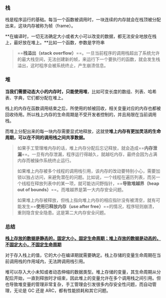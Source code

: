 ### 栈

栈是程序运行的基础。每当一个函数被调用时，一块连续的内存就会在栈顶被分配出来，这块内存被称为帧（frame）。

**在编译时，一切无法确定大小或者大小可以改变的数据，都无法安全地放在栈上，最好放在堆上。**比如一个函数，参数是字符串

>  ==**栈溢出（stack overflow）**==。一旦当前程序的调用栈超出了系统允许的最大栈空间，无法创建新的帧，来运行下一个要执行的函数，就会发生栈溢出，这时程序会被系统终止，产生崩溃信息。



### 堆

**当我们需要动态大小的内存时，只能使用堆**，比如可变长度的数组、列表、哈希表、字典，它们都分配在堆上。

栈上的内存在函数调用结束之后，所使用的帧被回收，相关变量对应的内存也都被回收待用。所以栈上内存的生命周期是不受开发者控制的，并且局限在当前调用栈。

而堆上分配出来的每一块内存需要显式地释放，这就使**堆上内存有更加灵活的生命周期，可以在不同的调用栈之间共享数据。**

> 如果手工管理堆内存的话，堆上内存分配后忘记释放，就会造成==**内存泄漏**==。一旦有内存泄漏，程序运行得越久，就越吃内存，最终会因为占满内存而被操作系统终止运行。
>
> 如果堆上内存被多个线程的调用栈引用，该内存的改动要特别小心，需要加锁以独占访问，来避免潜在的问题。比如说，一个线程在遍历列表，而另一个线程在释放列表中的某一项，就可能访问野指针，==**导致堆越界（heap out of bounds）**==。而堆越界是第一大内存安全问题。
>
> 如果堆上内存被释放，但栈上指向堆上内存的相应指针没有被清空，就有可能发生==**使用已释放内存（use after free）**==的情况，程序轻则崩溃，重则隐含安全隐患。这是第二大内存安全问题。

### 总结

<u>**栈上存放的数据是静态的，固定大小，固定生命周期；堆上存放的数据是动态的，不固定大小，不固定生命周期**</u>

对于存入栈上的值，它的大小在编译期就需要确定。栈上存储的变量生命周期在当前调用栈的作用域内，无法跨调用栈引用。

堆可以存入大小未知或者动态伸缩的数据类型。堆上存储的变量，其生命周期从分配后开始，一直到释放时才结束，因此堆上的变量允许在多个调用栈之间引用。但也导致堆变量的管理非常复杂，手工管理会引发很多内存安全性问题，而自动管理，无论是 GC 还是 ARC，都有性能损耗和其它问题。